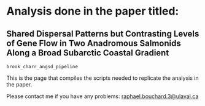 # Analysis done in the paper titled:
## Shared Dispersal Patterns but Contrasting Levels of Gene Flow in Two Anadromous Salmonids Along a Broad Subarctic Coastal Gradient

`brook_charr_angsd_pipeline`

This is the page that compiles the scripts needed to replicate the analysis in the paper.

Please contact me if you have any problems: raphael.bouchard.3@ulaval.ca
